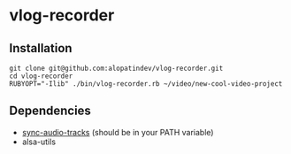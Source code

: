 # vlog-recorder

## Installation
```
git clone git@github.com:alopatindev/vlog-recorder.git
cd vlog-recorder
RUBYOPT="-Ilib" ./bin/vlog-recorder.rb ~/video/new-cool-video-project
```

## Dependencies
- [sync-audio-tracks](https://github.com/alopatindev/sync-audio-tracks) (should be in your PATH variable)
- alsa-utils
